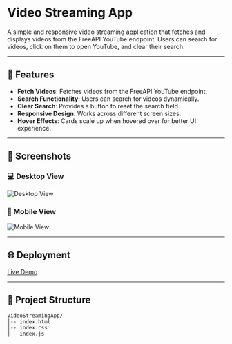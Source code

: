 # Video Streaming App

A simple and responsive video streaming application that fetches and displays videos from the FreeAPI YouTube endpoint. Users can search for videos, click on them to open YouTube, and clear their search.

---

## 🚀 Features

- **Fetch Videos**: Fetches videos from the FreeAPI YouTube endpoint.
- **Search Functionality**: Users can search for videos dynamically.
- **Clear Search**: Provides a button to reset the search field.
- **Responsive Design**: Works across different screen sizes.
- **Hover Effects**: Cards scale up when hovered over for better UI experience.

---

## 📸 Screenshots

### 💻 Desktop View
![Desktop View](screenshots/desktop-view.png)

### 📱 Mobile View
![Mobile View](screenshots/mobile-view.png)

---

## 🌐 Deployment

[Live Demo](https://vikas018.github.io/VideoStreamingApp/)

---

## 📂 Project Structure
```
VideoStreamingApp/
│-- index.html
│-- index.css
│-- index.js
